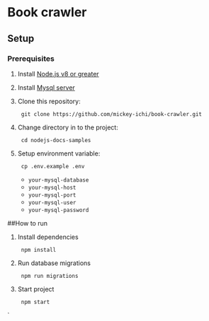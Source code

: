 # Book crawler

## Setup
### Prerequisites

1. Install [Node.js v8 or greater][node]
1. Install [Mysql server][mysql]

1. Clone this repository:

        git clone https://github.com/mickey-ichi/book-crawler.git

1. Change directory in to the project:

        cd nodejs-docs-samples

1. Setup environment variable:
   
        cp .env.example .env

    * `your-mysql-database`
    * `your-mysql-host`
    * `your-mysql-port`
    * `your-mysql-user`
    * `your-mysql-password`

[node]: https://nodejs.org/
[mysql]: https://dev.mysql.com/downloads/mysql/
##How to run
1. Install dependencies 

        npm install


1. Run database migrations 

        npm run migrations


1. Start project

        npm start


`

